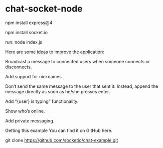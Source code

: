 # chat-socket-node

npm install express@4

npm install socket.io

run: node index.js

Here are some ideas to improve the application:

Broadcast a message to connected users when someone connects or disconnects.

Add support for nicknames.

Don’t send the same message to the user that sent it. Instead, append the message directly as soon as he/she presses enter.

Add “{user} is typing” functionality.

Show who’s online.

Add private messaging.

Getting this example
You can find it on GitHub here.

git clone https://github.com/socketio/chat-example.git